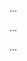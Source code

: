 <panel type="warning" header=":trophy: Can use good naming :star::star:" expandable expanded no-close>

<panel type="warning" header=":trophy: Can explain the need for good names in code :star::star:" expandable>
  <include src="../../book/codeQuality/nameWell/introduction/full.md" />
  <panel header=":trophy: Evidence" expanded>

...

  </panel>
</panel>

<panel type="warning" header=":trophy: Can follow basic guidelines for naming :star::star:" expandable>
  <include src="../../book/codeQuality/nameWell/basic/full.md" />
  <panel header=":trophy: Evidence" expanded>

...

  </panel>
</panel>


<panel type="info" header=":trophy: Can follow intermediate guidelines for naming :star::star::star:" expandable>
  <include src="../../book/codeQuality/nameWell/intermediate/full.md" />
  <panel header=":trophy: Evidence" expanded>

...

  </panel>
</panel>

</panel>
